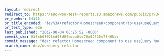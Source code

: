 ```yaml
---
layout: redirect
redirect_to: https://a8c-woo-test-reports.s3.amazonaws.com/public/pr/34183/e2e/index.html
pr_number: 34183
pr_title_encoded: "dev%3A+refactor+Homescreen+component+to+use+useQuery+hook"
pr_test_type: e2e
last_published: "2022-08-04 08:25:52 +0000"
commit_sha: 01fcb0f998cd8fd84deea8cd76a52423c7f46bba
commit_message: "dev: refactor Homescreen component to use useQuery hook"
branch_name: dev/usequery-refactor
---
```

